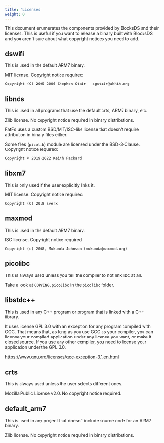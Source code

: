 ```yaml
---
title: 'Licenses'
weight: 0
---
```


This document enumerates the components provided by BlocksDS and their licenses.
This is useful if you want to release a binary built with BlocksDS and you
aren't sure about what copyright notices you need to add.

## dswifi

This is used in the default ARM7 binary.

MIT license. Copyright notice required:

```
Copyright (C) 2005-2006 Stephen Stair - sgstair@akkit.org
```

## libnds

This is used in all programs that use the default crts, ARM7 binary, etc.

Zlib license. No copyright notice required in binary distributions.

FatFs uses a custom BSD/MIT/ISC-like license that doesn't require attribution in
binary files either.

Some files (`picolib`) module are licensed under the BSD-3-Clause. Copyright
notice required:

```
Copyright © 2019-2022 Keith Packard
```

## libxm7

This is only used if the user explicitly links it.

MIT license. Copyright notice required:

```
Copyright (C) 2018 sverx
```

## maxmod

This is used in the default ARM7 binary.

ISC license. Copyright notice required:

```
Copyright (c) 2008, Mukunda Johnson (mukunda@maxmod.org)
```

## picolibc

This is always used unless you tell the compiler to not link libc at all.

Take a look at `COPYING.picolibc` in the `picolibc` folder.

## libstdc++

This is used in any C++ program or program that is linked with a C++ library.

It uses license GPL 3.0 with an exception for any program compiled with GCC.
That means that, as long as you use GCC as your compiler, you can license your
compiled application under any license you want, or make it closed source. If
you use any other compiler, you need to license your application under the
GPL 3.0.

https://www.gnu.org/licenses/gcc-exception-3.1.en.html

## crts

This is always used unless the user selects different ones.

Mozilla Public License v2.0. No copyright notice required.

## default\_arm7

This is used in any project that doesn't include source code for an ARM7 binary.

Zlib license. No copyright notice required in binary distributions.
